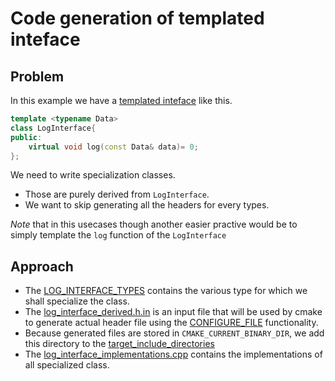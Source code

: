 # Code generation of templated inteface

## Problem

In this example we have a [templated inteface](./templated_log_interface.h) like this.
```cpp 
template <typename Data> 
class LogInterface{
public: 
    virtual void log(const Data& data)= 0; 
};
``` 

We need to write specialization classes.
* Those are purely derived from `LogInterface`. 
* We want to skip generating all the headers for every types.

*Note* that in this usecases though another easier practive would be to simply template the `log` function of the `LogInterface`


## Approach

- The [LOG_INTERFACE_TYPES](./CMakeLists.txt#L1) contains the various type for which we shall specialize the class.
- The [log_interface_derived.h.in](./log_interface_derived.h.in) is an input file that will be used by cmake to generate actual header file using the [CONFIGURE_FILE](./CMakeLists.txt#L9) functionality. 
- Because generated files are stored in `CMAKE_CURRENT_BINARY_DIR`, we add this directory to the [target_include_directories](./CMakeLists.txt#L16)
- The [log_interface_implementations.cpp](./log_interface_implementations.cpp) contains the implementations of all specialized class.
